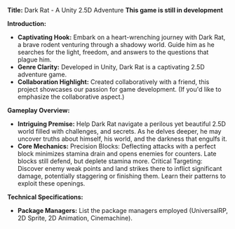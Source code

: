 **Title:** Dark Rat - A Unity 2.5D Adventure
**This game is still in development**

**Introduction:**

* **Captivating Hook:** Embark on a heart-wrenching journey with Dark Rat, a brave rodent venturing through a shadowy world. Guide him as he searches for the light, freedom, and answers to the questions that plague him. 
* **Genre Clarity:** Developed in Unity, Dark Rat is a captivating 2.5D adventure game.
* **Collaboration Highlight:** Created collaboratively with a friend, this project showcases our passion for game development. (If you'd like to emphasize the collaborative aspect.)

**Gameplay Overview:**

* **Intriguing Premise:**  Help Dark Rat navigate a perilous yet beautiful 2.5D world filled with challenges, and secrets. As he delves deeper, he may uncover truths about himself, his world, and the darkness that engulfs it.
* **Core Mechanics:** Precision Blocks: Deflecting attacks with a perfect block minimizes stamina drain and opens enemies for counters. Late blocks still defend, but deplete stamina more.
Critical Targeting: Discover enemy weak points and land strikes there to inflict significant damage, potentially staggering or finishing them. Learn their patterns to exploit these openings.

**Technical Specifications:**

* **Package Managers:** List the package managers employed (UniversalRP, 2D Sprite, 2D Animation, Cinemachine).
